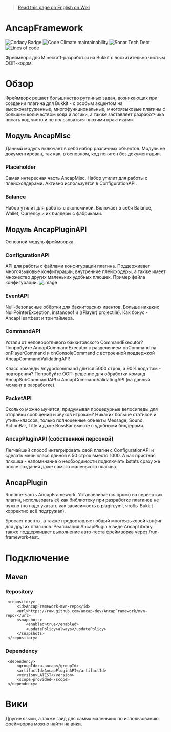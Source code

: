 > [Read this page on English on Wiki](https://github.com/ancap-dev/AncapFramework/wiki)

# AncapFramework

![Codacy Badge](https://img.shields.io/codacy/grade/85187fe25a954ba7b9331d1fe51deb25?style=flat-square) ![Code Climate maintainability](https://img.shields.io/codeclimate/maintainability-percentage/PukPukov/AncapFramework-1?style=flat-square) ![Sonar Tech Debt](https://img.shields.io/sonar/tech_debt/ancap-dev_AncapFramework?server=https%3A%2F%2Fsonarcloud.io&style=flat-square) ![Lines of code](https://img.shields.io/tokei/lines/github/ancap-dev/AncapFramework?style=flat-square)

Фреймворк для Minecraft-разработки на Bukkit с восхитительно чистым ООП-кодом.


# Обзор

Фреймворк решает большинство рутинных задач, возникающих при создании плагина для Bukkit - с особым акцентом на высоконагруженные, многофункциональные, многоязыковые плагины с большим количеством кода и логики, а также заставляет разработчика писать код чисто и не пользоваться плохими практиками.

## Модуль AncapMisc
Данный модуль включает в себя набор различных объектов. Модуль не документирован, так как, в основном, код понятен без документации.
### Placeholder
Самая интересная часть AncapMisc. Набор утилит для работы с плейсхолдерами. Активно используется в ConfigurationAPI.
### Balance
Набор утилит для работы с экономикой. Включает в себя Balance, Wallet, Currency и их билдеры с фабриками.

## Модуль AncapPluginAPI
Основной модуль фреймворка.

### ConfigurationAPI
API для работы с файлами конфигурации плагина. Поддерживает многоязыковые конфигурации, внутренние плейсходеры, а также имеет множество других маленьких удобных плюшек. Пример файла конфигурации:
![image](https://github.com/ancap-dev/AncapFramework/blob/main/META-INF/config1.png)

### EventAPI
Null-безопасные обёртки для баккитовских ивентов. Больше никаких NullPointerException, instanceof и ((Player) projectile). Как бонус - AncapHeartbeat и три таймера.

### CommandAPI
Устали от неповоротливого баккитовского CommandExecutor? Попробуйте AncapCommandExecutor с разделением onCommand на onPlayerCommand и onConsoleCommand с встроенной поддержкой AncapCommandValidatingAPI!

Класс команды /mygodcommand длится 5000 строк, а 90% кода там - повторения? Попробуйте ООП-решение для обработки команд AncapSubCommandAPI и AncapCommandValidatingAPI (на данный момент в разработке).

### PacketAPI
Сколько можно мучится, придумывая процедурные велосипеды для отправки сообщений и звуков игрокам? Никаких больше статиков и утиль-классов, только полноценные объекты Message, Sound, ActionBar, Title и даже BossBar вместе с удобными билдерами.

### AncapPluginAPI (собственной персоной)
Легчайший способ интегрировать свой плагин с ConfigurationAPI и сделать мейн класс длиной в 50 строк вместо 1000. А как приятная плюшка - напоминание о необходимости подключать bstats сразу же после создания даже самого маленького плагина.

## AncapPlugin
Runtime-часть AncapFramework. Устанавливается прямо на сервер как плагин, использовать её как библиотеку при разработке плагинов не нужно (но надо указать как зависимость в plugin.yml, чтобы Bukkit корректно всё подгружал). 

Бросает ивенты, а также предоставляет общий многоязыковой конфиг для других плагинов. Реализация AncapPlugin в виде AncapLibrary также поддерживает выполнение авто-теста фреймворка через /run-framework-test. 
# Подключение
## Maven
### Repository

     <repository>  
	     <id>AncapFramework-mvn-repo</id>  
	     <url>https://raw.github.com/ancap-dev/AncapFramework/mvn-repo/</url>  
	     <snapshots> 
		     <enabled>true</enabled>  
		     <updatePolicy>always</updatePolicy>  
	     </snapshots>
	 </repository>

### Dependency

     <dependency>  
	     <groupId>ru.ancap</groupId>  
	     <artifactId>AncapPluginAPI</artifactId>  
	     <version>LATEST</version>  
	     <scope>provided</scope>  
	 </dependency>

# Вики

Другие языки, а также гайд для самых маленьких по использованию фреймворка можно найти на [вики](https://github.com/ancap-dev/AncapFramework/wiki).
